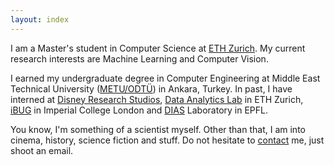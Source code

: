 ```yaml
---
layout: index
---
```


I am a Master's student in Computer Science at [ETH Zurich](https://www.ethz.ch/en.html).
My current research interests are Machine Learning and Computer Vision.

I earned my undergraduate degree in Computer Engineering at Middle East Technical University ([METU/ODTÜ](https://www.metu.edu.tr)) in Ankara, Turkey.
In past, I have interned at [Disney Research Studios](https://studios.disneyresearch.com/), [Data Analytics Lab](http://www.da.inf.ethz.ch) in ETH Zurich, [iBUG](https://ibug.doc.ic.ac.uk/) in Imperial College London and [DIAS](https://dias.epfl.ch/) Laboratory in EPFL.

You know, I'm something of a scientist myself. Other than that, I am into cinema, history, science fiction and stuff. Do not hesitate to [contact](#contact) me, just shoot an email.

